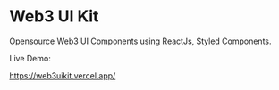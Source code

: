 # Web3 UI Kit

Opensource Web3 UI Components using ReactJs, Styled Components.

Live Demo:

https://web3uikit.vercel.app/
